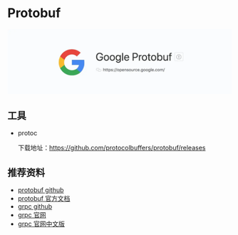 # Protobuf

![protobuf](protobuf.webp)

## 工具

+ protoc

    下载地址：https://github.com/protocolbuffers/protobuf/releases

## 推荐资料
+ [protobuf github](https://github.com/protocolbuffers/protobuf)
+ [protobuf 官方文档](https://developers.google.cn/protocol-buffers/docs/overview)
+ [grpc github](https://github.com/grpc)
+ [grpc 官网](https://www.grpc.io/)
+ [grpc 官网中文版](http://doc.oschina.net/grpc)
